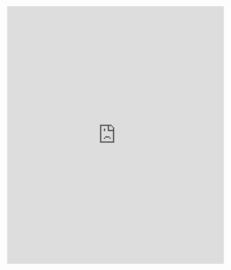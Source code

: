 <p align="center">
<iframe src="https://trinket.io/embed/python/a24a8ab460?outputOnly=true&runOption=run&start=result" width="100%" height="600" frameborder="0" marginwidth="0" marginheight="0" allowfullscreen></iframe>
</p>

